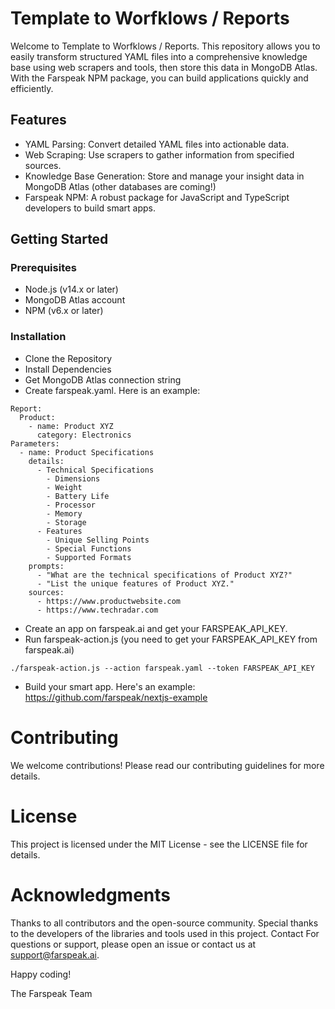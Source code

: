 # Template to Worfklows / Reports

Welcome to Template to Worfklows / Reports.
This repository allows you to easily transform structured YAML files into a comprehensive knowledge base using web scrapers and tools, then store this data in MongoDB Atlas. With the Farspeak NPM package, you can build applications quickly and efficiently.

## Features
* YAML Parsing: Convert detailed YAML files into actionable data.
* Web Scraping: Use scrapers to gather information from specified sources.
* Knowledge Base Generation: Store and manage your insight data in MongoDB Atlas (other databases are coming!)
* Farspeak NPM: A robust package for JavaScript and TypeScript developers to build smart apps.
  
## Getting Started

### Prerequisites
* Node.js (v14.x or later)
* MongoDB Atlas account
* NPM (v6.x or later)

### Installation
* Clone the Repository
* Install Dependencies
* Get MongoDB Atlas connection string
* Create farspeak.yaml. Here is an example:

```
Report:
  Product: 
    - name: Product XYZ
      category: Electronics
Parameters:
  - name: Product Specifications
    details:
      - Technical Specifications
        - Dimensions
        - Weight
        - Battery Life
        - Processor
        - Memory
        - Storage
      - Features
        - Unique Selling Points
        - Special Functions
        - Supported Formats
    prompts:
      - "What are the technical specifications of Product XYZ?"
      - "List the unique features of Product XYZ."
    sources:
      - https://www.productwebsite.com
      - https://www.techradar.com
```
* Create an app on farspeak.ai and get your FARSPEAK_API_KEY. 
* Run farspeak-action.js (you need to get your FARSPEAK_API_KEY from farspeak.ai)

```
./farspeak-action.js --action farspeak.yaml --token FARSPEAK_API_KEY
```

* Build your smart app. Here's an example: https://github.com/farspeak/nextjs-example

# Contributing
We welcome contributions! Please read our contributing guidelines for more details.

# License
This project is licensed under the MIT License - see the LICENSE file for details.

# Acknowledgments
Thanks to all contributors and the open-source community.
Special thanks to the developers of the libraries and tools used in this project.
Contact
For questions or support, please open an issue or contact us at support@farspeak.ai.

Happy coding!

The Farspeak Team
